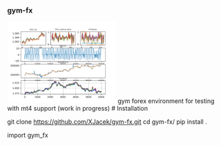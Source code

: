 
### gym-fx
<img src="doc/report.png" width="50%">
gym forex environment for testing with mt4 support (work in progress)
# Installation

git clone https://github.com/XJacek/gym-fx.git
cd gym-fx/
pip install .

import gym_fx
